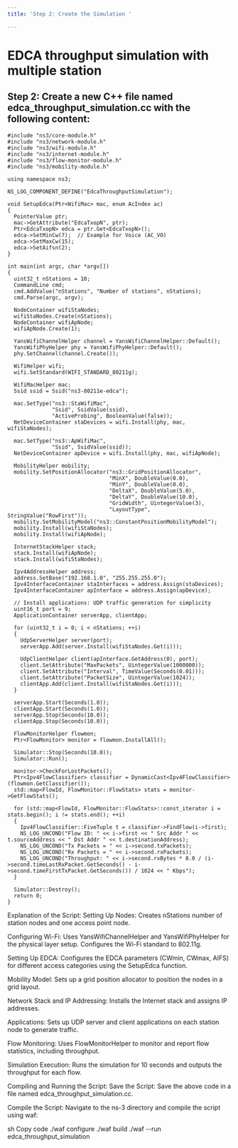 ```yaml
---
title: 'Step 2: Create the Simulation '

---
```



# EDCA throughput simulation with multiple station

## Step 2: Create a new C++ file named edca_throughput_simulation.cc with the following content:


```
#include "ns3/core-module.h"
#include "ns3/network-module.h"
#include "ns3/wifi-module.h"
#include "ns3/internet-module.h"
#include "ns3/flow-monitor-module.h"
#include "ns3/mobility-module.h"

using namespace ns3;

NS_LOG_COMPONENT_DEFINE("EdcaThroughputSimulation");

void SetupEdca(Ptr<WifiMac> mac, enum AcIndex ac)
{
  PointerValue ptr;
  mac->GetAttribute("EdcaTxopN", ptr);
  Ptr<EdcaTxopN> edca = ptr.Get<EdcaTxopN>();
  edca->SetMinCw(7);  // Example for Voice (AC_VO)
  edca->SetMaxCw(15);
  edca->SetAifsn(2);
}

int main(int argc, char *argv[])
{
  uint32_t nStations = 10;
  CommandLine cmd;
  cmd.AddValue("nStations", "Number of stations", nStations);
  cmd.Parse(argc, argv);

  NodeContainer wifiStaNodes;
  wifiStaNodes.Create(nStations);
  NodeContainer wifiApNode;
  wifiApNode.Create(1);

  YansWifiChannelHelper channel = YansWifiChannelHelper::Default();
  YansWifiPhyHelper phy = YansWifiPhyHelper::Default();
  phy.SetChannel(channel.Create());

  WifiHelper wifi;
  wifi.SetStandard(WIFI_STANDARD_80211g);

  WifiMacHelper mac;
  Ssid ssid = Ssid("ns3-80211e-edca");

  mac.SetType("ns3::StaWifiMac",
              "Ssid", SsidValue(ssid),
              "ActiveProbing", BooleanValue(false));
  NetDeviceContainer staDevices = wifi.Install(phy, mac, wifiStaNodes);

  mac.SetType("ns3::ApWifiMac",
              "Ssid", SsidValue(ssid));
  NetDeviceContainer apDevice = wifi.Install(phy, mac, wifiApNode);

  MobilityHelper mobility;
  mobility.SetPositionAllocator("ns3::GridPositionAllocator",
                                "MinX", DoubleValue(0.0),
                                "MinY", DoubleValue(0.0),
                                "DeltaX", DoubleValue(5.0),
                                "DeltaY", DoubleValue(10.0),
                                "GridWidth", UintegerValue(3),
                                "LayoutType", StringValue("RowFirst"));
  mobility.SetMobilityModel("ns3::ConstantPositionMobilityModel");
  mobility.Install(wifiStaNodes);
  mobility.Install(wifiApNode);

  InternetStackHelper stack;
  stack.Install(wifiApNode);
  stack.Install(wifiStaNodes);

  Ipv4AddressHelper address;
  address.SetBase("192.168.1.0", "255.255.255.0");
  Ipv4InterfaceContainer staInterfaces = address.Assign(staDevices);
  Ipv4InterfaceContainer apInterface = address.Assign(apDevice);

  // Install applications: UDP traffic generation for simplicity
  uint16_t port = 9;
  ApplicationContainer serverApp, clientApp;

  for (uint32_t i = 0; i < nStations; ++i)
  {
    UdpServerHelper server(port);
    serverApp.Add(server.Install(wifiStaNodes.Get(i)));

    UdpClientHelper client(apInterface.GetAddress(0), port);
    client.SetAttribute("MaxPackets", UintegerValue(1000000));
    client.SetAttribute("Interval", TimeValue(Seconds(0.01)));
    client.SetAttribute("PacketSize", UintegerValue(1024));
    clientApp.Add(client.Install(wifiStaNodes.Get(i)));
  }

  serverApp.Start(Seconds(1.0));
  clientApp.Start(Seconds(1.0));
  serverApp.Stop(Seconds(10.0));
  clientApp.Stop(Seconds(10.0));

  FlowMonitorHelper flowmon;
  Ptr<FlowMonitor> monitor = flowmon.InstallAll();

  Simulator::Stop(Seconds(10.0));
  Simulator::Run();

  monitor->CheckForLostPackets();
  Ptr<Ipv4FlowClassifier> classifier = DynamicCast<Ipv4FlowClassifier>(flowmon.GetClassifier());
  std::map<FlowId, FlowMonitor::FlowStats> stats = monitor->GetFlowStats();

  for (std::map<FlowId, FlowMonitor::FlowStats>::const_iterator i = stats.begin(); i != stats.end(); ++i)
  {
    Ipv4FlowClassifier::FiveTuple t = classifier->FindFlow(i->first);
    NS_LOG_UNCOND("Flow ID: " << i->first << " Src Addr " << t.sourceAddress << " Dst Addr " << t.destinationAddress);
    NS_LOG_UNCOND("Tx Packets = " << i->second.txPackets);
    NS_LOG_UNCOND("Rx Packets = " << i->second.rxPackets);
    NS_LOG_UNCOND("Throughput: " << i->second.rxBytes * 8.0 / (i->second.timeLastRxPacket.GetSeconds() - i->second.timeFirstTxPacket.GetSeconds()) / 1024 << " Kbps");
  }

  Simulator::Destroy();
  return 0;
}
```
Explanation of the Script:
Setting Up Nodes: Creates nStations number of station nodes and one access point node.

Configuring Wi-Fi: Uses YansWifiChannelHelper and YansWifiPhyHelper for the physical layer setup. Configures the Wi-Fi standard to 802.11g.

Setting Up EDCA: Configures the EDCA parameters (CWmin, CWmax, AIFS) for different access categories using the SetupEdca function.

Mobility Model: Sets up a grid position allocator to position the nodes in a grid layout.

Network Stack and IP Addressing: Installs the Internet stack and assigns IP addresses.

Applications: Sets up UDP server and client applications on each station node to generate traffic.

Flow Monitoring: Uses FlowMonitorHelper to monitor and report flow statistics, including throughput.

Simulation Execution: Runs the simulation for 10 seconds and outputs the throughput for each flow.

Compiling and Running the Script:
Save the Script:
Save the above code in a file named edca_throughput_simulation.cc.

Compile the Script:
Navigate to the ns-3 directory and compile the script using waf:

sh
Copy code
./waf configure
./waf build
./waf --run edca_throughput_simulation